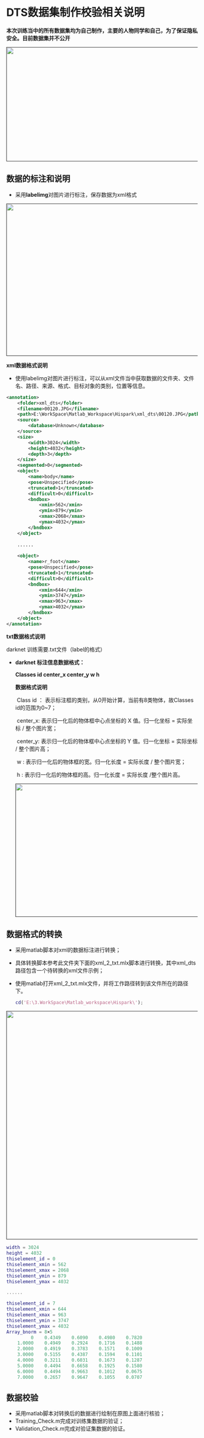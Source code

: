 # DTS数据集制作校验相关说明



**本次训练当中的所有数据集均为自己制作，主要的人物同学和自己，为了保证隐私安全。目前数据集并不公开**

<div align="center">
    <a href="">
        <img src="../.github/media/dts_img.png" width=600 height=300>  
    </a>
</div>



## 数据的标注和说明

* 采用**labelimg**对图片进行标注，保存数据为xml格式

<div align="center">
    <a href="">
        <img src="../.github/media/labelimg.png" width=600 height=400>  
    </a>
</div>


**xml数据格式说明**

* 使用labelimg对图片进行标注，可以从xml文件当中获取数据的文件夹、文件名、路径、来源、格式、目标对象的类别，位置等信息。

```xml
<annotation>
	<folder>xml_dts</folder>
	<filename>00120.JPG</filename>
	<path>E:\WorkSpace\Matlab_Workspace\Hispark\xml_dts\00120.JPG</path>
	<source>
		<database>Unknown</database>
	</source>
	<size>
		<width>3024</width>
		<height>4032</height>
		<depth>3</depth>
	</size>
	<segmented>0</segmented>
	<object>
		<name>body</name>
		<pose>Unspecified</pose>
		<truncated>1</truncated>
		<difficult>0</difficult>
		<bndbox>
			<xmin>562</xmin>
			<ymin>879</ymin>
			<xmax>2068</xmax>
			<ymax>4032</ymax>
		</bndbox>
	</object>
	  
    ......
    
	<object>
		<name>r_foot</name>
		<pose>Unspecified</pose>
		<truncated>1</truncated>
		<difficult>0</difficult>
		<bndbox>
			<xmin>644</xmin>
			<ymin>3747</ymin>
			<xmax>963</xmax>
			<ymax>4032</ymax>
		</bndbox>
	</object>
</annotation>

```

**txt数据格式说明**

darknet 训练需要.txt文件（label的格式）

* **darknet 标注信息数据格式：**

  **Classes id	center_x	center_y 		w 		h**

  **数据格式说明**

  ​		 Class id ： 表示标注框的类别，从0开始计算，当前有8类物体，故Classes id的范围为0~7；

  ​		 center_x:	表示归一化后的物体框中心点坐标的 X 值。归一化坐标 = 实际坐标 / 整个图片宽；

  ​		 center_y:	表示归一化后的物体框中心点坐标的 Y 值。归一化坐标 = 实际坐标 / 整个图片高；

  ​		 w			:	表示归一化后的物体框的宽。归一化长度 = 实际长度 / 整个图片宽；

  ​		 h			 :	表示归一化后的物体框的高。归一化长度 = 实际长度 /整个图片高。

  

  <div align="center">
      <a href="">
          <img src="../.github/media/label_show.png" width=600 height=350>  
      </a>
  </div>

## 数据格式的转换

* 采用matlab脚本对xml的数据标注进行转换；

* 具体转换脚本参考此文件夹下面的xml_2_txt.mlx脚本进行转换，其中xml_dts路径包含一个待转换的xml文件示例；

* 使用matlab打开xml_2_txt.mlx文件，并将工作路径转到该文件所在的路径下。

  ```matlab
  cd('E:\3.WorkSpace\Matlab_workspace\Hispark\');
  
  ```

  

<div align="center">
    <a href="">
        <img src="../.github/media/trans_xml_2_txt.png" width=1000 height=600>  
    </a>
</div>


```matlab
width = 3024
height = 4032
thiselement_id = 0
thiselement_xmin = 562
thiselement_xmax = 2068
thiselement_ymin = 879
thiselement_ymax = 4032

......

thiselement_id = 7
thiselement_xmin = 644
thiselement_xmax = 963
thiselement_ymin = 3747
thiselement_ymax = 4032
Array_bnorm = 8×5    
         0    0.4349    0.6090    0.4980    0.7820
    1.0000    0.4949    0.2924    0.1716    0.1488
    2.0000    0.4919    0.3783    0.1571    0.1009
    3.0000    0.5155    0.4387    0.1594    0.1101
    4.0000    0.3211    0.6031    0.1673    0.1287
    5.0000    0.4494    0.6658    0.1925    0.1580
    6.0000    0.4494    0.9663    0.1012    0.0675
    7.0000    0.2657    0.9647    0.1055    0.0707


```



## 数据校验

* 采用matlab脚本对转换后的数据进行绘制在原图上面进行核验；
* Training_Check.m完成对训练集数据的验证；
* Validation_Check.m完成对验证集数据的验证。
